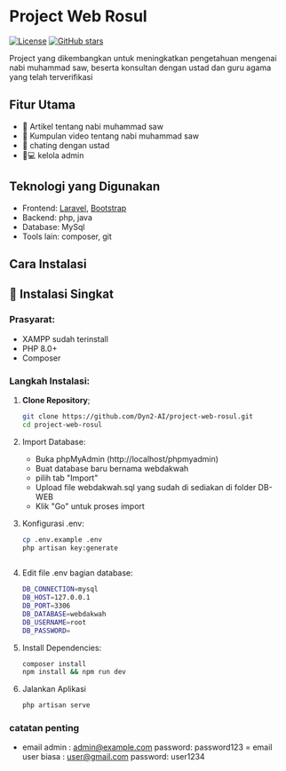 # Project Web Rosul

[![License](https://img.shields.io/badge/license-MIT-blue.svg)](LICENSE)
[![GitHub stars](https://img.shields.io/github/stars/Dyn2-AI/project-web-rosul)](https://github.com/Dyn2-AI/project-web-rosul/stargazers)

Project yang dikembangkan untuk meningkatkan pengetahuan mengenai nabi muhammad saw, beserta konsultan dengan ustad dan guru agama yang telah terverifikasi

## Fitur Utama

- 📰 Artikel tentang nabi muhammad saw
- 🎥 Kumpulan video tentang nabi muhammad saw
- 💬 chating dengan ustad
- 👨💻 kelola admin

## Teknologi yang Digunakan

- Frontend: [Laravel](https://laravel.com/), [Bootstrap](https://getbootstrap.com/)
- Backend: php, java
- Database: MySql
- Tools lain: composer, git

## Cara Instalasi

## 🚀 Instalasi Singkat

### Prasyarat:
- XAMPP sudah terinstall
- PHP 8.0+
- Composer

### Langkah Instalasi:
1. **Clone Repository**;
   ```bash
   git clone https://github.com/Dyn2-AI/project-web-rosul.git
   cd project-web-rosul

2. Import Database:
   - Buka phpMyAdmin (http://localhost/phpmyadmin)
   - Buat database baru bernama webdakwah
   - pilih tab "Import"
   - Upload file webdakwah.sql yang sudah di sediakan di folder DB-WEB
   - Klik "Go" untuk proses import

3. Konfigurasi .env:
   ```bash
   cp .env.example .env
   php artisan key:generate
 
4. Edit file .env bagian database:
   ```bash
   DB_CONNECTION=mysql
   DB_HOST=127.0.0.1
   DB_PORT=3306
   DB_DATABASE=webdakwah
   DB_USERNAME=root
   DB_PASSWORD=

5. Install Dependencies:
   ```bash
   composer install
   npm install && npm run dev

6. Jalankan Aplikasi
   ```bash
   php artisan serve

### catatan penting
- email admin : admin@example.com password: password123
= email user biasa : user@gmail.com password: user1234

